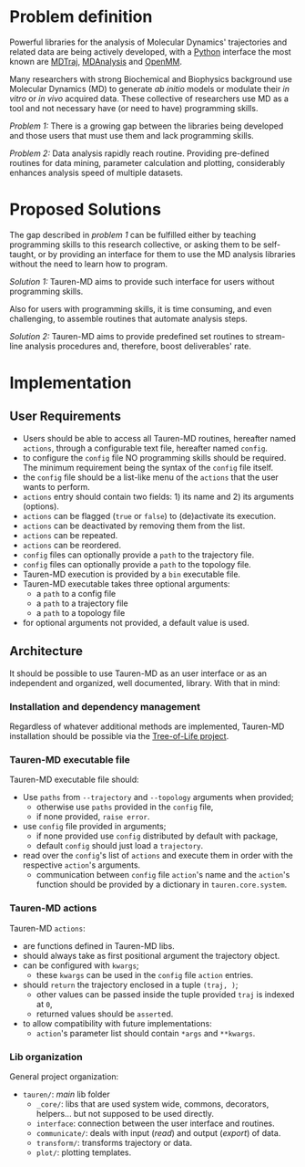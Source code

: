 # Problem definition

Powerful libraries for the analysis of Molecular Dynamics' trajectories and related data are being actively developed, with a [Python](https://www.python.org/) interface the most known are [MDTraj](https://github.com/mdtraj/mdtraj), [MDAnalysis](https://www.mdanalysis.org/) and [OpenMM](https://github.com/pandegroup/openmm).

Many researchers with strong Biochemical and Biophysics background use Molecular Dynamics (MD) to generate _ab initio_ models or modulate their _in vitro_ or _in vivo_ acquired data. These collective of researchers use MD as a tool and not necessary have (or need to have) programming skills.

*Problem 1:* There is a growing gap between the libraries being developed and those users that must use them and lack programming skills.

*Problem 2:* Data analysis rapidly reach routine. Providing pre-defined routines for data mining, parameter calculation and plotting, considerably enhances analysis speed of multiple datasets.

# Proposed Solutions

The gap described in *problem 1* can be fulfilled either by teaching programming skills to this research collective, or asking them to be self-taught, or by providing an interface for them to use the MD analysis libraries without the need to learn how to program.

*Solution 1:* Tauren-MD aims to provide such interface for users without programming skills.

Also for users with programming skills, it is time consuming, and even challenging, to assemble routines that automate analysis steps.

*Solution 2:* Tauren-MD aims to provide predefined set routines to stream-line analysis procedures and, therefore, boost deliverables' rate.

# Implementation

## User Requirements

- Users should be able to access all Tauren-MD routines, hereafter named `actions`, through a configurable text file, hereafter named `config`.
- to configure the `config` file NO programming skills should be required. The minimum requirement being the syntax of the `config` file itself.
- the `config` file should be a list-like menu of the `actions` that the user wants to perform.
- `actions` entry should contain two fields: 1) its name and 2) its arguments (options).
- `actions` can be flagged (`true` or `false`) to (de)activate its execution.
- `actions` can be deactivated by removing them from the list.
- `actions` can be repeated.
- `actions` can be reordered.
- `config` files can optionally provide a `path` to the trajectory file.
- `config` files can optionally provide a `path` to the topology file.
- Tauren-MD execution is provided by a `bin` executable file.
- Tauren-MD executable takes three optional arguments:
    - a `path` to a config file
    - a `path` to a trajectory file
    - a `path` to a topology file
- for optional arguments not provided, a default value is used.

## Architecture

It should be possible to use Tauren-MD as an user interface or as an independent and organized, well documented, library. With that in mind:

### Installation and dependency management

Regardless of whatever additional methods are implemented, Tauren-MD installation should be possible via the [Tree-of-Life project](https://github.com/joaomcteixeira/Tree-of-Life).

### Tauren-MD executable file

Tauren-MD executable file should:

- Use `paths` from `--trajectory` and `--topology` arguments when provided;
    - otherwise use `paths` provided in the `config` file,
    - if none provided, `raise error`.
- use `config` file provided in arguments;
    - if none provided use `config` distributed by default with package,
    - default `config` should just load a `trajectory`.
- read over the `config`'s list of `actions` and execute them in order with the respective `action`'s arguments.
    - communication between `config` file `action`'s name and the `action`'s function should be provided by a dictionary in `tauren.core.system`.

### Tauren-MD actions

Tauren-MD `actions`:

- are functions defined in Tauren-MD libs.
- should always take as first positional argument the trajectory object.
- can be configured with `kwargs`;
    - these `kwargs` can be used in the `config` file `action` entries.
- should `return` the trajectory enclosed in a tuple `(traj, )`;
    - other values can be passed inside the tuple provided `traj` is indexed at `0`,
    - returned values should be `assert`ed.
- to allow compatibility with future implementations:
    - `action`'s parameter list should contain `*args` and `**kwargs`.

### Lib organization

General project organization:

- `tauren/`: _main_ lib folder
    - `_core/`: libs that are used system wide, commons, decorators, helpers... but not supposed to be used directly.
    - `interface`: connection between the user interface and routines.
    - `communicate/`: deals with input (_read_) and output (_export_) of data.
    - `transform/`: transforms trajectory or data.
    - `plot/`: plotting templates.

